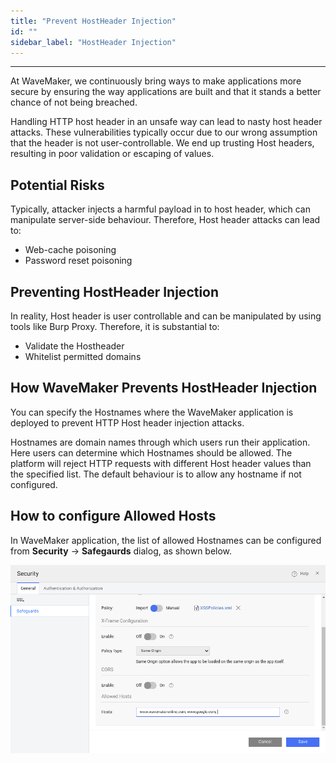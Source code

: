 ```yaml
---
title: "Prevent HostHeader Injection"
id: ""
sidebar_label: "HostHeader Injection"
---
```

---

At WaveMaker, we continuously bring ways to make applications more secure by ensuring the way applications are built and that it stands a better chance of not being breached.

Handling HTTP host header in an unsafe way can lead to nasty host header attacks. These vulnerabilities typically occur due to our wrong assumption that the header is not user-controllable. We end up trusting Host headers, resulting in poor validation or escaping of values.

## Potential Risks

Typically, attacker injects a harmful payload in to host header, which can manipulate server-side behaviour. Therefore, Host header attacks can lead to:

- Web-cache poisoning
- Password reset poisoning

## Preventing HostHeader Injection

In reality, Host header is user controllable and can be manipulated by using tools like Burp Proxy. Therefore, it is substantial to:

- Validate the Hostheader
- Whitelist permitted domains

## How WaveMaker Prevents HostHeader Injection

You can specify the Hostnames where the WaveMaker application is deployed to prevent HTTP Host header injection attacks. 

Hostnames are domain names through which users run their application. Here users can determine which Hostnames should be allowed. The platform will reject HTTP requests with different Host header values than the specified list. The default behaviour is to allow any hostname if not configured.

## How to configure Allowed Hosts

In WaveMaker application, the list of allowed Hostnames can be configured from **Security** -> **Safegaurds** dialog, as shown below.

[![hostheader-injection](/learn/assets/allowed-hosts.png)](/learn/assets/allowed-hosts.png)

